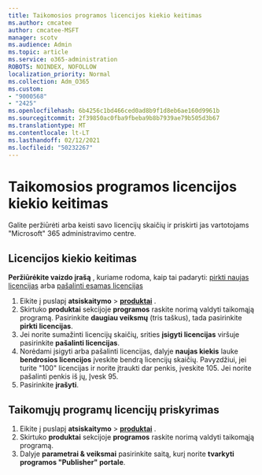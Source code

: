 ```yaml
---
title: Taikomosios programos licencijos kiekio keitimas
ms.author: cmcatee
author: cmcatee-MSFT
manager: scotv
ms.audience: Admin
ms.topic: article
ms.service: o365-administration
ROBOTS: NOINDEX, NOFOLLOW
localization_priority: Normal
ms.collection: Adm_O365
ms.custom:
- "9000568"
- "2425"
ms.openlocfilehash: 6b4256c1bd466ced0ad8b9f1d8eb6ae160d9961b
ms.sourcegitcommit: 2f39850ac0fba9fbeba9b8b7939ae79b505d3b67
ms.translationtype: MT
ms.contentlocale: lt-LT
ms.lasthandoff: 02/12/2021
ms.locfileid: "50232267"
---
```

# <a name="change-app-license-quantity"></a>Taikomosios programos licencijos kiekio keitimas

Galite peržiūrėti arba keisti savo licencijų skaičių ir priskirti jas vartotojams "Microsoft" 365 administravimo centre.

## <a name="to-change-license-quantity"></a>Licencijos kiekio keitimas

**Peržiūrėkite vaizdo įrašą** , kuriame rodoma, kaip tai padaryti: [pirkti naujas licencijas](https://go.microsoft.com/fwlink/p/?linkid=2154857) arba [pašalinti esamas licencijas](https://go.microsoft.com/fwlink/p/?linkid=2154938)

1. Eikite į puslapį **atsiskaitymo**  >  **[produktai](https://go.microsoft.com/fwlink/p/?linkid=842054)** .
2. Skirtuko **produktai** sekcijoje **programos** raskite norimą valdyti taikomąją programą. Pasirinkite **daugiau veiksmų** (tris taškus), tada pasirinkite **pirkti licencijas**.
3. Jei norite sumažinti licencijų skaičių, srities **įsigyti licencijas** viršuje pasirinkite **pašalinti licencijas**.
4. Norėdami įsigyti arba pašalinti licencijas, dalyje **naujas kiekis** lauke **bendrosios licencijos** įveskite bendrą licencijų skaičių. Pavyzdžiui, jei turite "100" licencijas ir norite įtraukti dar penkis, įveskite 105. Jei norite pašalinti penkis iš jų, Įvesk 95.
5. Pasirinkite **įrašyti**.

## <a name="to-assign-app-licenses"></a>Taikomųjų programų licencijų priskyrimas

1. Eikite į puslapį **atsiskaitymo**  >  **[produktai](https://go.microsoft.com/fwlink/p/?linkid=842054)** .
2. Skirtuko **produktai** sekcijoje **programos** raskite norimą valdyti taikomąją programą.
3. Dalyje **parametrai & veiksmai** pasirinkite saitą, kurį norite **tvarkyti programos "Publisher" portale**.